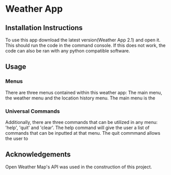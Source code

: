 # Weather App

## Installation Instructions
To use this app download the latest version(Weather App 2.1) and open it. This should run the code in the command console. If this does not work, the code can also be ran with any python compatible software.

## Usage
### Menus
There are three menus contained within this weather app: The main menu, the weather menu and the location history menu. The main menu is the 



### Universal Commands
Additionally, there are three commands that can be utilized in any menu: 'help', 'quit' and 'clear'. The help command will give the user a list of commands that can be inputted at that menu. The quit commmand allows the user to 


## Acknowledgements
Open Weather Map's API was used in the construction of this project.
